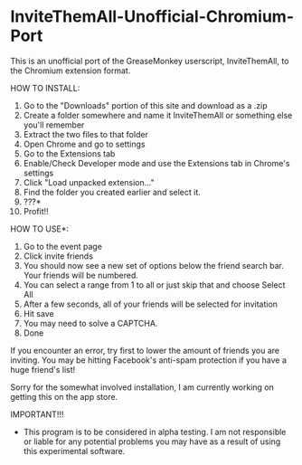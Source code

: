 InviteThemAll-Unofficial-Chromium-Port
======================================

This is an unofficial port of the GreaseMonkey userscript, InviteThemAll, to the Chromium extension format.

HOW TO INSTALL:

1. Go to the "Downloads" portion of this site and download as a .zip
2. Create a folder somewhere and name it InviteThemAll or something else you'll remember
3. Extract the two files to that folder
4. Open Chrome and go to settings
5. Go to the Extensions tab
6. Enable/Check Developer mode and use the Extensions tab in Chrome's settings
7. Click "Load unpacked extension..."
8. Find the folder you created earlier and select it.
9. ???*
10. Profit!!


HOW TO USE*:

1. Go to the event page
2. Click invite friends
3. You should now see a new set of options below the friend search bar.  Your friends will be numbered.
4. You can select a range from 1 to all or just skip that and choose Select All
5. After a few seconds, all of your friends will be selected for invitation
6. Hit save 
7. You may need to solve a CAPTCHA.
8. Done

If you encounter an error, try first to lower the amount of friends
you are inviting.  You may be hitting Facebook's anti-spam protection
if you have a huge friend's list! 

Sorry for the somewhat involved installation, I am currently working on getting this on the app store.


IMPORTANT!!!

- This program is to be considered in alpha testing.  I am not responsible
or liable for any potential problems you may have as a result of using
this experimental software.
